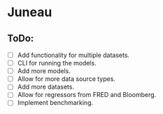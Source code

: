 # Juneau
## ToDo:
- [ ] Add functionality for multiple datasets.
- [ ] CLI for running the models.
- [ ] Add more models.
- [ ] Allow for more data source types.
- [ ] Add more datasets.
- [ ] Allow for regressors from FRED and Bloomberg.
- [ ] Implement benchmarking.
